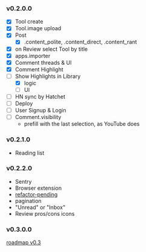 ### v0.2.0.0

- [x] Tool create
- [x] Tool.image upload
- [x] Post
	- [x] .content_polite, .content_direct, .content_rant
- [x] on Review select Tool by title
- [x] apps.importer
- [x] Comment threads & UI
- [x] Comment Highlight
- [ ] Show Highlights in Library
  - [x] logic
  - [ ] UI
- [ ] HN sync by Hatchet
- [ ] Deploy
- [ ] User Signup & Login
- [ ] Comment.visibility
  - prefill with the last selection, as YouTube does

### v0.2.1.0

- Reading list

### v0.2.2.0

- Sentry
- Browser extension
- [refactor-pending](/docs/refactor-pending.md)
- pagination
- "Unread" or "Inbox"
- Review pros/cons icons

### v0.3.0.0

[roadmap v0.3](/docs/roadmap/roadmap-v0.3-public.md)

